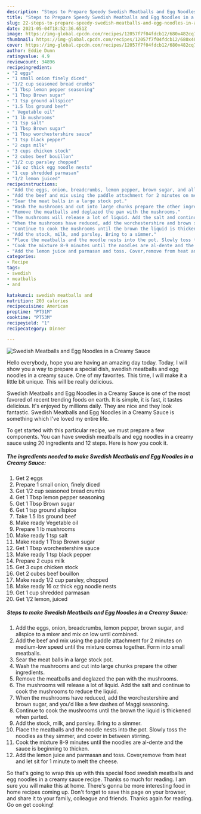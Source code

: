 ```yaml
---
description: "Steps to Prepare Speedy Swedish Meatballs and Egg Noodles in a Creamy Sauce"
title: "Steps to Prepare Speedy Swedish Meatballs and Egg Noodles in a Creamy Sauce"
slug: 22-steps-to-prepare-speedy-swedish-meatballs-and-egg-noodles-in-a-creamy-sauce
date: 2021-05-04T18:52:36.651Z
image: https://img-global.cpcdn.com/recipes/12057f7f04fdcb12/680x482cq70/swedish-meatballs-and-egg-noodles-in-a-creamy-sauce-recipe-main-photo.jpg
thumbnail: https://img-global.cpcdn.com/recipes/12057f7f04fdcb12/680x482cq70/swedish-meatballs-and-egg-noodles-in-a-creamy-sauce-recipe-main-photo.jpg
cover: https://img-global.cpcdn.com/recipes/12057f7f04fdcb12/680x482cq70/swedish-meatballs-and-egg-noodles-in-a-creamy-sauce-recipe-main-photo.jpg
author: Eddie Dunn
ratingvalue: 4.9
reviewcount: 34896
recipeingredient:
- "2 eggs"
- "1 small onion finely diced"
- "1/2 cup seasoned bread crumbs"
- "1 Tbsp lemon pepper seasoning"
- "1 Tbsp Brown sugar"
- "1 tsp ground allspice"
- "1.5 lbs ground beef"
- " Vegetable oil"
- "1 lb mushrooms"
- "1 tsp salt"
- "1 Tbsp Brown sugar"
- "1 Tbsp worchestershire sauce"
- "1 tsp black pepper"
- "2 cups milk"
- "3 cups chicken stock"
- "2 cubes beef bouillon"
- "1/2 cup parsley chopped"
- "16 oz thick egg noodle nests"
- "1 cup shredded parmasan"
- "1/2 lemon juiced"
recipeinstructions:
- "Add the eggs, onion, breadcrumbs, lemon pepper, brown sugar, and allspice to a mixer and mix on low until combined."
- "Add the beef and mix using the paddle attachment for 2 minutes on medium-low speed until the mixture comes together. Form into small meatballs."
- "Sear the meat balls in a large stock pot."
- "Wash the mushrooms and cut into large chunks prepare the other ingredients."
- "Remove the meatballs and deglazed the pan with the mushrooms."
- "The mushrooms will release a lot of liquid. Add the salt and continue to cook the mushrooms to reduce the liquid."
- "When the mushrooms have reduced, add the worchestershire and brown sugar, and you&#39;d like a few dashes of Maggi seasoning."
- "Continue to cook the mushrooms until the brown the liquid is thickened when parted."
- "Add the stock, milk, and parsley. Bring to a simmer."
- "Place the meatballs and the noodle nests into the pot. Slowly toss the noodles as they simmer, and cover in between stirring."
- "Cook the mixture 8-9 minutes until the noodles are al-dente and the sauce is beginning to thicken."
- "Add the lemon juice and parmasan and toss. Cover,remove from heat and let sit for 1 minute to melt the cheese."
categories:
- Recipe
tags:
- swedish
- meatballs
- and

katakunci: swedish meatballs and 
nutrition: 203 calories
recipecuisine: American
preptime: "PT31M"
cooktime: "PT53M"
recipeyield: "1"
recipecategory: Dinner

---
```



![Swedish Meatballs and Egg Noodles in a Creamy Sauce](https://img-global.cpcdn.com/recipes/12057f7f04fdcb12/680x482cq70/swedish-meatballs-and-egg-noodles-in-a-creamy-sauce-recipe-main-photo.jpg)

Hello everybody, hope you are having an amazing day today. Today, I will show you a way to prepare a special dish, swedish meatballs and egg noodles in a creamy sauce. One of my favorites. This time, I will make it a little bit unique. This will be really delicious.



Swedish Meatballs and Egg Noodles in a Creamy Sauce is one of the most favored of recent trending foods on earth. It is simple, it is fast, it tastes delicious. It's enjoyed by millions daily. They are nice and they look fantastic. Swedish Meatballs and Egg Noodles in a Creamy Sauce is something which I've loved my entire life.


To get started with this particular recipe, we must prepare a few components. You can have swedish meatballs and egg noodles in a creamy sauce using 20 ingredients and 12 steps. Here is how you cook it.

<!--inarticleads1-->

##### The ingredients needed to make Swedish Meatballs and Egg Noodles in a Creamy Sauce:

1. Get 2 eggs
1. Prepare 1 small onion, finely diced
1. Get 1/2 cup seasoned bread crumbs
1. Get 1 Tbsp lemon pepper seasoning
1. Get 1 Tbsp Brown sugar
1. Get 1 tsp ground allspice
1. Take 1.5 lbs ground beef
1. Make ready  Vegetable oil
1. Prepare 1 lb mushrooms
1. Make ready 1 tsp salt
1. Make ready 1 Tbsp Brown sugar
1. Get 1 Tbsp worchestershire sauce
1. Make ready 1 tsp black pepper
1. Prepare 2 cups milk
1. Get 3 cups chicken stock
1. Get 2 cubes beef bouillon
1. Make ready 1/2 cup parsley, chopped
1. Make ready 16 oz thick egg noodle nests
1. Get 1 cup shredded parmasan
1. Get 1/2 lemon, juiced




<!--inarticleads2-->

##### Steps to make Swedish Meatballs and Egg Noodles in a Creamy Sauce:

1. Add the eggs, onion, breadcrumbs, lemon pepper, brown sugar, and allspice to a mixer and mix on low until combined.
1. Add the beef and mix using the paddle attachment for 2 minutes on medium-low speed until the mixture comes together. Form into small meatballs.
1. Sear the meat balls in a large stock pot.
1. Wash the mushrooms and cut into large chunks prepare the other ingredients.
1. Remove the meatballs and deglazed the pan with the mushrooms.
1. The mushrooms will release a lot of liquid. Add the salt and continue to cook the mushrooms to reduce the liquid.
1. When the mushrooms have reduced, add the worchestershire and brown sugar, and you&#39;d like a few dashes of Maggi seasoning.
1. Continue to cook the mushrooms until the brown the liquid is thickened when parted.
1. Add the stock, milk, and parsley. Bring to a simmer.
1. Place the meatballs and the noodle nests into the pot. Slowly toss the noodles as they simmer, and cover in between stirring.
1. Cook the mixture 8-9 minutes until the noodles are al-dente and the sauce is beginning to thicken.
1. Add the lemon juice and parmasan and toss. Cover,remove from heat and let sit for 1 minute to melt the cheese.




So that's going to wrap this up with this special food swedish meatballs and egg noodles in a creamy sauce recipe. Thanks so much for reading. I am sure you will make this at home. There's gonna be more interesting food in home recipes coming up. Don't forget to save this page on your browser, and share it to your family, colleague and friends. Thanks again for reading. Go on get cooking!
